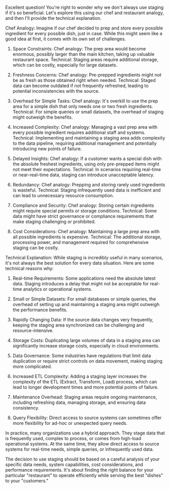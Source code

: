 Excellent question! You're right to wonder why we don't always use staging if it's so beneficial. Let's explore this using our chef and restaurant analogy, and then I'll provide the technical explanation.

Chef Analogy:
Imagine if our chef decided to prep and store every possible ingredient for every possible dish, just in case. While this might seem like a good idea at first, it comes with its own set of challenges.

1. Space Constraints:
Chef analogy: The prep area would become enormous, possibly larger than the main kitchen, taking up valuable restaurant space.
Technical: Staging areas require additional storage, which can be costly, especially for large datasets.

2. Freshness Concerns:
Chef analogy: Pre-prepped ingredients might not be as fresh as those obtained right when needed.
Technical: Staged data can become outdated if not frequently refreshed, leading to potential inconsistencies with the source.

3. Overhead for Simple Tasks:
Chef analogy: It's overkill to use the prep area for a simple dish that only needs one or two fresh ingredients.
Technical: For simple queries or small datasets, the overhead of staging might outweigh the benefits.

4. Increased Complexity:
Chef analogy: Managing a vast prep area with every possible ingredient requires additional staff and systems.
Technical: Implementing and maintaining a staging area adds complexity to the data pipeline, requiring additional management and potentially introducing new points of failure.

5. Delayed Insights:
Chef analogy: If a customer wants a special dish with the absolute freshest ingredients, using only pre-prepped items might not meet their expectations.
Technical: In scenarios requiring real-time or near-real-time data, staging can introduce unacceptable latency.

6. Redundancy:
Chef analogy: Prepping and storing rarely used ingredients is wasteful.
Technical: Staging infrequently used data is inefficient and can lead to unnecessary resource consumption.

7. Compliance and Security:
Chef analogy: Storing certain ingredients might require special permits or storage conditions.
Technical: Some data might have strict governance or compliance requirements that make staging challenging or prohibited.

8. Cost Considerations:
Chef analogy: Maintaining a large prep area with all possible ingredients is expensive.
Technical: The additional storage, processing power, and management required for comprehensive staging can be costly.

Technical Explanation:
While staging is incredibly useful in many scenarios, it's not always the best solution for every data situation. Here are some technical reasons why:

1. Real-time Requirements: Some applications need the absolute latest data. Staging introduces a delay that might not be acceptable for real-time analytics or operational systems.

2. Small or Simple Datasets: For small databases or simple queries, the overhead of setting up and maintaining a staging area might outweigh the performance benefits.

3. Rapidly Changing Data: If the source data changes very frequently, keeping the staging area synchronized can be challenging and resource-intensive.

4. Storage Costs: Duplicating large volumes of data in a staging area can significantly increase storage costs, especially in cloud environments.

5. Data Governance: Some industries have regulations that limit data duplication or require strict controls on data movement, making staging more complicated.

6. Increased ETL Complexity: Adding a staging layer increases the complexity of the ETL (Extract, Transform, Load) process, which can lead to longer development times and more potential points of failure.

7. Maintenance Overhead: Staging areas require ongoing maintenance, including refreshing data, managing storage, and ensuring data consistency.

8. Query Flexibility: Direct access to source systems can sometimes offer more flexibility for ad-hoc or unexpected query needs.

In practice, many organizations use a hybrid approach. They stage data that is frequently used, complex to process, or comes from high-load operational systems. At the same time, they allow direct access to source systems for real-time needs, simple queries, or infrequently used data.

The decision to use staging should be based on a careful analysis of your specific data needs, system capabilities, cost considerations, and performance requirements. It's about finding the right balance for your particular "restaurant" to operate efficiently while serving the best "dishes" to your "customers."